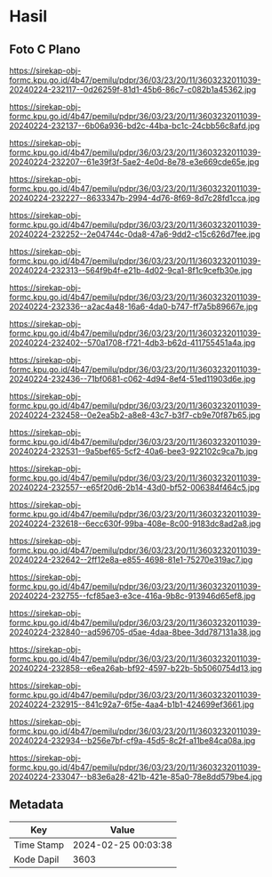 # Hasil

## Foto C Plano

https://sirekap-obj-formc.kpu.go.id/4b47/pemilu/pdpr/36/03/23/20/11/3603232011039-20240224-232117--0d26259f-81d1-45b6-86c7-c082b1a45362.jpg

https://sirekap-obj-formc.kpu.go.id/4b47/pemilu/pdpr/36/03/23/20/11/3603232011039-20240224-232137--6b06a936-bd2c-44ba-bc1c-24cbb56c8afd.jpg

https://sirekap-obj-formc.kpu.go.id/4b47/pemilu/pdpr/36/03/23/20/11/3603232011039-20240224-232207--61e39f3f-5ae2-4e0d-8e78-e3e669cde65e.jpg

https://sirekap-obj-formc.kpu.go.id/4b47/pemilu/pdpr/36/03/23/20/11/3603232011039-20240224-232227--8633347b-2994-4d76-8f69-8d7c28fd1cca.jpg

https://sirekap-obj-formc.kpu.go.id/4b47/pemilu/pdpr/36/03/23/20/11/3603232011039-20240224-232252--2e04744c-0da8-47a6-9dd2-c15c626d7fee.jpg

https://sirekap-obj-formc.kpu.go.id/4b47/pemilu/pdpr/36/03/23/20/11/3603232011039-20240224-232313--564f9b4f-e21b-4d02-9ca1-8f1c9cefb30e.jpg

https://sirekap-obj-formc.kpu.go.id/4b47/pemilu/pdpr/36/03/23/20/11/3603232011039-20240224-232336--a2ac4a48-16a6-4da0-b747-ff7a5b89667e.jpg

https://sirekap-obj-formc.kpu.go.id/4b47/pemilu/pdpr/36/03/23/20/11/3603232011039-20240224-232402--570a1708-f721-4db3-b62d-411755451a4a.jpg

https://sirekap-obj-formc.kpu.go.id/4b47/pemilu/pdpr/36/03/23/20/11/3603232011039-20240224-232436--71bf0681-c062-4d94-8ef4-51ed11903d6e.jpg

https://sirekap-obj-formc.kpu.go.id/4b47/pemilu/pdpr/36/03/23/20/11/3603232011039-20240224-232458--0e2ea5b2-a8e8-43c7-b3f7-cb9e70f87b65.jpg

https://sirekap-obj-formc.kpu.go.id/4b47/pemilu/pdpr/36/03/23/20/11/3603232011039-20240224-232531--9a5bef65-5cf2-40a6-bee3-922102c9ca7b.jpg

https://sirekap-obj-formc.kpu.go.id/4b47/pemilu/pdpr/36/03/23/20/11/3603232011039-20240224-232557--e65f20d6-2b14-43d0-bf52-006384f464c5.jpg

https://sirekap-obj-formc.kpu.go.id/4b47/pemilu/pdpr/36/03/23/20/11/3603232011039-20240224-232618--6ecc630f-99ba-408e-8c00-9183dc8ad2a8.jpg

https://sirekap-obj-formc.kpu.go.id/4b47/pemilu/pdpr/36/03/23/20/11/3603232011039-20240224-232642--2ff12e8a-e855-4698-81e1-75270e319ac7.jpg

https://sirekap-obj-formc.kpu.go.id/4b47/pemilu/pdpr/36/03/23/20/11/3603232011039-20240224-232755--fcf85ae3-e3ce-416a-9b8c-913946d65ef8.jpg

https://sirekap-obj-formc.kpu.go.id/4b47/pemilu/pdpr/36/03/23/20/11/3603232011039-20240224-232840--ad596705-d5ae-4daa-8bee-3dd787131a38.jpg

https://sirekap-obj-formc.kpu.go.id/4b47/pemilu/pdpr/36/03/23/20/11/3603232011039-20240224-232858--e6ea26ab-bf92-4597-b22b-5b5060754d13.jpg

https://sirekap-obj-formc.kpu.go.id/4b47/pemilu/pdpr/36/03/23/20/11/3603232011039-20240224-232915--841c92a7-6f5e-4aa4-b1b1-424699ef3661.jpg

https://sirekap-obj-formc.kpu.go.id/4b47/pemilu/pdpr/36/03/23/20/11/3603232011039-20240224-232934--b256e7bf-cf9a-45d5-8c2f-a11be84ca08a.jpg

https://sirekap-obj-formc.kpu.go.id/4b47/pemilu/pdpr/36/03/23/20/11/3603232011039-20240224-233047--b83e6a28-421b-421e-85a0-78e8dd579be4.jpg


## Metadata

| Key        | Value               |
| ---------- | ------------------- |
| Time Stamp | 2024-02-25 00:03:38 |
| Kode Dapil | 3603                |



